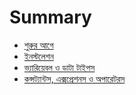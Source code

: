 # Summary

* [শুরুর আগে](README.md)
* [ইনস্টলেশন](installation.md)
* [ভ্যারিয়েবল ও ডাটা টাইপস](variables-data-types.md)
* [কন্সট্যান্টস, এক্সপ্রেশনস ও অপারেটরস](constants-expressions-operators.md)

